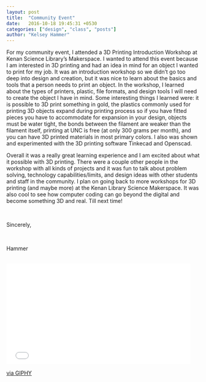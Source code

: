```yaml
---
layout: post
title:  "Community Event"
date:   2016-10-18 19:45:31 +0530
categories: ["design", "class", "posts"]
author: "Kelsey Hammer"
---
```

<p> For my community event, I attended a 3D Printing Introduction Workshop at Kenan Science Library’s Makerspace. 
I wanted to attend this event because I am interested in 3D printing and had an idea in mind for an object I wanted to print for my job.
It was an introduction workshop so we didn’t go too deep into design and creation, but it was nice to learn about the basics and tools that
a person needs to print an object. In the workshop, I learned about the types of printers, plastic, file formats, and design tools I will need
to create the object I have in mind. Some interesting things I learned were: it is possible to 3D print something in gold, the plastics 
commonly used for printing 3D objects expand during printing process so if you have fitted pieces you have to accommodate for expansion in your 
design, objects must be water tight, the bonds between the filament are weaker than the filament itself, printing at UNC is free 
(at only 300 grams per month), and you can have 3D printed materials in most primary colors. I also was shown and experimented with the 3D printing
software Tinkecad and Openscad. 

<br>

Overall it was a really great learning experience and I am excited about what it possible with 3D printing. 
There were a couple other people in the workshop with all kinds of projects and it was fun to talk about 
problem solving, technology capabilities/limits, and design ideas with other students and staff in the community.
I plan on going back to more workshops for 3D printing (and maybe more) at the Kenan Library Science Makerspace. 
It was also cool to see how computer coding can go beyond the digital and become something 3D and real. 
Till next time! 

<br>

Sincerely,

<br>

Hammer 

<br>

<iframe src="//giphy.com/embed/yqtpq8rqqXBh6" width="480" height="263" frameBorder="0" class="giphy-embed" allowFullScreen></iframe><p><a href="https://giphy.com/gifs/reaction-moss-it-crowd-yqtpq8rqqXBh6">via GIPHY</a></p>

